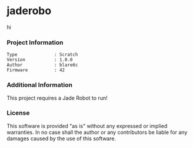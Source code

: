 jaderobo
================

hi

### Project Information
```
Type              : Scratch
Version           : 1.0.0
Author            : blare6c
Firmware          : 42
```

### Additional Information
This project requires a Jade Robot to run!

### License
This software is provided "as is" without any expressed or implied warranties.  In no case shall the author or any contributors be liable for any damages caused by the use of this software.

